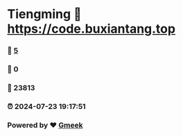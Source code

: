 # Tiengming :link: https://code.buxiantang.top 
### :page_facing_up: [5](https://code.buxiantang.top/tag.html) 
### :speech_balloon: 0 
### :hibiscus: 23813 
### :alarm_clock: 2024-07-23 19:17:51 
### Powered by :heart: [Gmeek](https://github.com/Meekdai/Gmeek)
